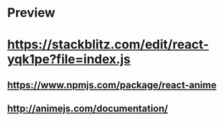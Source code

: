 # Preview
# https://stackblitz.com/edit/react-yqk1pe?file=index.js

## https://www.npmjs.com/package/react-anime
## http://animejs.com/documentation/


